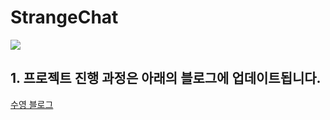 # StrangeChat

![](https://velog.velcdn.com/images/syoungs/post/5b5b31b6-188b-45f6-9f1a-53c882150d6a/image.png)

## 1. 프로젝트 진행 과정은 아래의 블로그에 업데이트됩니다.
[수영 블로그](https://velog.io/@syoungs/StrangeChat-1)
